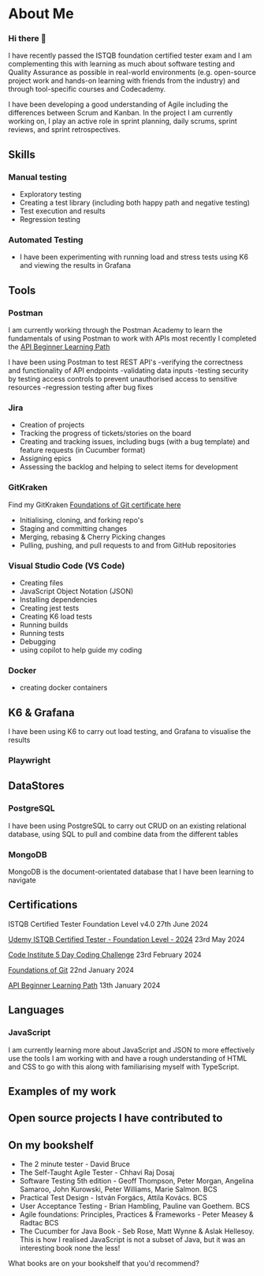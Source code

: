 # About Me
### Hi there 👋

I have recently passed the ISTQB foundation certified tester exam and I am complementing this with learning as much about software testing and Quality Assurance as possible in real-world environments (e.g. open-source project work and hands-on learning with friends from the industry) and through tool-specific courses and Codecademy.

I have been developing a good understanding of Agile including the differences between Scrum and Kanban. In the project I am currently working on, I play an active role in sprint planning, daily scrums, sprint reviews, and sprint retrospectives.

## Skills

### Manual testing
- Exploratory testing
- Creating a test library (including both happy path and negative testing)
- Test execution and results
- Regression testing

### Automated Testing
- I have been experimenting with running load and stress tests using K6 and viewing the results in Grafana

## Tools

### Postman
I am currently working through the Postman Academy to learn the fundamentals of using Postman to work with APIs
most recently I completed the [API Beginner Learning Path](http://verify.skilljar.com/c/6vc488txhsqg) 

I have been using Postman to test REST API's
-verifying the correctness and functionality of API endpoints
-validating data inputs
-testing security by testing access controls to prevent unauthorised access to sensitive resources
-regression testing after bug fixes

### Jira
- Creation of projects
- Tracking the progress of tickets/stories on the board
- Creating and tracking issues, including bugs (with a bug template) and feature requests (in Cucumber format)
- Assigning epics
- Assessing the backlog and helping to select items for development

### GitKraken
Find my GitKraken [Foundations of Git certificate here](https://learn.gitkraken.com/certificates/rqtjzxwrpp)
- Initialising, cloning, and forking repo's
- Staging and committing changes
- Merging, rebasing & Cherry Picking changes
- Pulling, pushing, and pull requests to and from GitHub repositories

### Visual Studio Code (VS Code)
- Creating files
- JavaScript Object Notation (JSON)
- Installing dependencies
- Creating jest tests
- Creating K6 load tests
- Running builds
- Running tests
- Debugging
- using copilot to help guide my coding

### Docker
- creating docker containers

## K6 & Grafana
I have been using K6 to carry out load testing, and Grafana to visualise the results

### Playwright


## DataStores

### PostgreSQL
I have been using PostgreSQL to carry out CRUD on an existing relational database, using SQL to pull and combine data from the different tables

### MongoDB
MongoDB is the document-orientated database that I have been learning to navigate



## Certifications
ISTQB Certified Tester Foundation Level v4.0 27th June 2024

[Udemy ISTQB Certified Tester - Foundation Level - 2024](https://www.udemy.com/certificate/UC-50339326-0d86-44b4-9b29-a94b05ffaf08/) 23rd May 2024

[Code Institute 5 Day Coding Challenge](https://learn.codeinstitute.net/certificates/50846914dc604f1cacc7f83656f15a56) 23rd February 2024

[Foundations of Git](https://learn.gitkraken.com/certificates/rqtjzxwrpp) 22nd January 2024

[API Beginner Learning Path](http://verify.skilljar.com/c/6vc488txhsqg) 13th January 2024


## Languages

### JavaScript
I am currently learning more about JavaScript and JSON to more effectively use the tools I am working with and have a rough understanding of HTML and CSS to go with this along with familiarising myself with TypeScript.

## Examples of my work

## Open source projects I have contributed to

## On my bookshelf
- The 2 minute tester - David Bruce
- The Self-Taught Agile Tester - Chhavi Raj Dosaj
-  Software Testing 5th edition - Geoff Thompson, Peter Morgan, Angelina Samaroo, John Kurowski, Peter Williams, Marie Salmon. BCS
-  Practical Test Design - István Forgács, Attila Kovács. BCS
-  User Acceptance Testing - Brian Hambling, Pauline van Goethem. BCS
-  Agile foundations: Principles, Practices & Frameworks - Peter Measey & Radtac BCS
-  The Cucumber for Java Book - Seb Rose, Matt Wynne & Aslak Hellesoy. This is how I realised JavaScript is not a subset of Java, but it was an interesting book none the less!

What books are on your bookshelf that you'd recommend?
<!--
**clairemariec/clairemariec** is a ✨ _special_ ✨ repository because its `README.md` (this file) appears on your GitHub profile.

Here are some ideas to get you started:

- 🔭 I’m currently working on ...
- 🌱 I’m currently learning ...
- 👯 I’m looking to collaborate on ...
- 🤔 I’m looking for help with ...
- 💬 Ask me about ...
- 📫 How to reach me: ...
- 😄 Pronouns: ...
- ⚡ Fun fact: ...
-->
